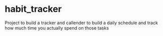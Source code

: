 # habit_tracker
 Project to build a tracker and callender to build a daily schedule and track how much time you actually spend on those tasks
